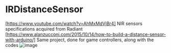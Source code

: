 # IRDistanceSensor
[https://www.youtube.com/watch?v=AhMxMdVjBr4]
NIR sensors specifications acquired from Radiant
[https://www.alanzucconi.com/2015/10/14/how-to-build-a-distance-sensor-with-arduino/]
Same project, done for game controllers, along with the codes
![image](https://user-images.githubusercontent.com/42322328/153215768-d4cab57c-10b3-49a9-93be-b4c85de59622.png)

